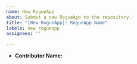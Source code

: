 ```yaml
---
name: New RogueApp
about: Submit a new RogueApp to the repository.
title: "[New RogueApp]: RogueApp Name"
labels: new rogueapp
assignees: ''

---
```


* **Contributor Name:**
